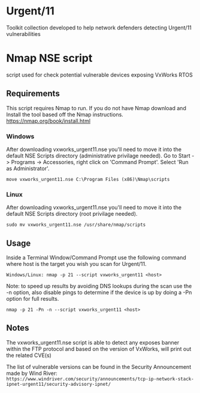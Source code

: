 # Urgent/11 
Toolkit collection developed to help network defenders detecting Urgent/11 vulnerabilities

# Nmap NSE script
script used for check potential vulnerable devices exposing VxWorks RTOS

## Requirements
This script requires Nmap to run. If you do not have Nmap download and Install the tool based off the Nmap instructions. https://nmap.org/book/install.html

### Windows

After downloading vxworks_urgent11.nse you'll need to move it into the default NSE Scripts directory (administrative privilage needed). Go to Start -> Programs -> Accessories, right click on 'Command Prompt'. Select 'Run as Administrator'.

`move vxworks_urgent11.nse C:\Program Files (x86)\Nmap\scripts`

### Linux

After downloading vxworks_urgent11.nse you'll need to move it into the default NSE Scripts directory (root privilage needed).

`sudo mv vxworks_urgent11.nse /usr/share/nmap/scripts`

## Usage
Inside a Terminal Window/Command Prompt use the following command where host is the target you wish you scan for Urgent/11.

`Windows/Linux: nmap -p 21 --script vxworks_urgent11 <host>`

Note: to speed up results by avoiding DNS lookups during the scan use the -n option, also disable pings to determine if the device is up by doing a -Pn option for full results.

`nmap -p 21 -Pn -n --script vxworks_urgent11 <host>`

## Notes
The vxworks_urgent11.nse script is able to detect any exposes banner within the FTP protocol and based on the version of VxWorks, will print out the related CVE(s)

The list of vulnerable versions can be found in the Security Announcement made by Wind River: `https://www.windriver.com/security/announcements/tcp-ip-network-stack-ipnet-urgent11/security-advisory-ipnet/`